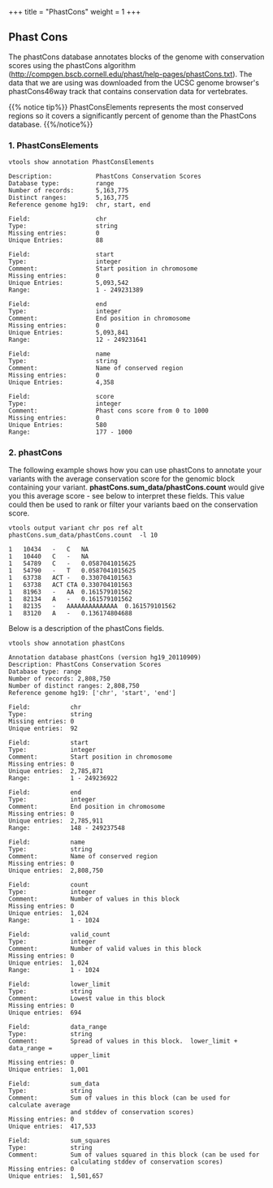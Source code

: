 
+++
title = "PhastCons"
weight = 1
+++

## Phast Cons

The phastCons database annotates blocks of the genome with conservation scores using the phastCons algorithm (<http://compgen.bscb.cornell.edu/phast/help-pages/phastCons.txt>). The data that we are using was downloaded from the UCSC genome browser's phastCons46way track that contains conservation data for vertebrates. 


{{% notice tip%}}
PhastConsElements represents the most conserved regions so it covers a significantly percent of genome than the PhastCons database. 
{{%/notice%}}


### 1. PhastConsElements

    vtools show annotation PhastConsElements
    
    Description:            PhastCons Conservation Scores
    Database type:          range
    Number of records:      5,163,775
    Distinct ranges:        5,163,775
    Reference genome hg19:  chr, start, end
    
    Field:                  chr
    Type:                   string
    Missing entries:        0
    Unique Entries:         88
    
    Field:                  start
    Type:                   integer
    Comment:                Start position in chromosome
    Missing entries:        0
    Unique Entries:         5,093,542
    Range:                  1 - 249231389
    
    Field:                  end
    Type:                   integer
    Comment:                End position in chromosome
    Missing entries:        0
    Unique Entries:         5,093,841
    Range:                  12 - 249231641
    
    Field:                  name
    Type:                   string
    Comment:                Name of conserved region
    Missing entries:        0
    Unique Entries:         4,358
    
    Field:                  score
    Type:                   integer
    Comment:                Phast cons score from 0 to 1000
    Missing entries:        0
    Unique Entries:         580
    Range:                  177 - 1000
    



### 2. phastCons

The following example shows how you can use phastCons to annotate your variants with the average conservation score for the genomic block containing your variant. **phastCons.sum_data/phastCons.count** would give you this average score - see below to interpret these fields. This value could then be used to rank or filter your variants baed on the conservation score. 



    vtools output variant chr pos ref alt phastCons.sum_data/phastCons.count  -l 10
    
    1	10434	-	C	NA
    1	10440	C	-	NA
    1	54789	C	-	0.0587041015625
    1	54790	-	T	0.0587041015625
    1	63738	ACT	-	0.330704101563
    1	63738	ACT	CTA	0.330704101563
    1	81963	-	AA	0.161579101562
    1	82134	A	-	0.161579101562
    1	82135	-	AAAAAAAAAAAAAA	0.161579101562
    1	83120	A	-	0.136174804688
    

Below is a description of the phastCons fields. 



    vtools show annotation phastCons  

    Annotation database phastCons (version hg19_20110909)
    Description: PhastCons Conservation Scores
    Database type: range
    Number of records: 2,808,750
    Number of distinct ranges: 2,808,750
    Reference genome hg19: ['chr', 'start', 'end']
    
    Field:           chr
    Type:            string
    Missing entries: 0 
    Unique entries:  92
    
    Field:           start
    Type:            integer
    Comment:         Start position in chromosome
    Missing entries: 0 
    Unique entries:  2,785,871
    Range:           1 - 249236922
    
    Field:           end
    Type:            integer
    Comment:         End position in chromosome
    Missing entries: 0 
    Unique entries:  2,785,911
    Range:           148 - 249237548
    
    Field:           name
    Type:            string
    Comment:         Name of conserved region
    Missing entries: 0 
    Unique entries:  2,808,750
    
    Field:           count
    Type:            integer
    Comment:         Number of values in this block
    Missing entries: 0 
    Unique entries:  1,024
    Range:           1 - 1024
    
    Field:           valid_count
    Type:            integer
    Comment:         Number of valid values in this block
    Missing entries: 0 
    Unique entries:  1,024
    Range:           1 - 1024
    
    Field:           lower_limit
    Type:            string
    Comment:         Lowest value in this block
    Missing entries: 0 
    Unique entries:  694
    
    Field:           data_range
    Type:            string
    Comment:         Spread of values in this block.  lower_limit + data_range =
                     upper_limit
    Missing entries: 0 
    Unique entries:  1,001
    
    Field:           sum_data
    Type:            string
    Comment:         Sum of values in this block (can be used for calculate average
                     and stddev of conservation scores)
    Missing entries: 0 
    Unique entries:  417,533
    
    Field:           sum_squares
    Type:            string
    Comment:         Sum of values squared in this block (can be used for
                     calculating stddev of conservation scores)
    Missing entries: 0 
    Unique entries:  1,501,657